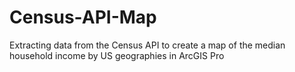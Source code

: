 # Census-API-Map
Extracting data from the Census API to create a map of the median household income by US geographies in ArcGIS Pro
